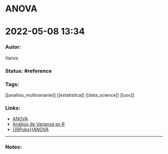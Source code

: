 # ANOVA
# 2022-05-08 13:34
### Autor:
Varios
### Status: #reference
### Tags: 
[[analisis_multivariante]] [[estatistica]] [[data_science]] [[uoc]]
### Links:
* [ANOVA](https://www.cienciadedatos.net/documentos/19_anova)
* [Análisis de Varianza en R](https://biocosas.github.io/R/050_anova.html)
* [{{RPubs}}ANOVA](https://rpubs.com/palominoM/anova)
---
### Notes:


